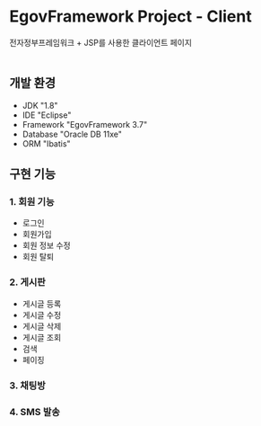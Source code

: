 # EgovFramework Project - Client
전자정부프레임워크 + JSP를 사용한 클라이언트 페이지
<br/>
<br/>

## 개발 환경
 - JDK "1.8"
 - IDE "Eclipse"
 - Framework "EgovFramework 3.7"
 - Database "Oracle DB 11xe"
 - ORM "Ibatis"

## 구현 기능
### 1. 회원 기능
 - 로그인
 - 회원가입
 - 회원 정보 수정
 - 회원 탈퇴

### 2. 게시판
 - 게시글 등록
 - 게시글 수정
 - 게시글 삭제
 - 게시글 조회
 - 검색
 - 페이징

### 3. 채팅방

### 4. SMS 발송
